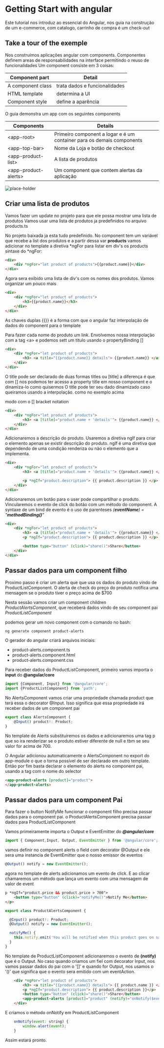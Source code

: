 # Getting Start with angular

Este tutorial nos introduz ao essencial do Angular, nos guia na construção de um 
e-commerce, com catalogo, carrinho de compra é um check-out

## Take a tour of the exemple
Nos construímos aplicações angular com components. Componentes definem areas de
responsabilidades na interface permitindo o reuso de funcionalidades
Um component consiste em 3 coisas:

|Component part|Detail|
|--|--|
|A component class|trata dados e funcionalidades|
|HTML template|determina a UI|
|Component style|define a aparência|

O guia demonstra um app com os seguintes components

|Components|Details|
|--|--|
|\<app-root\>|Primeiro component a logar e é um container para os demais components|
|\<app-top-bar\>|Nome da Loja e botão de checkout|
|\<app-product-list\>|A lista de produtos|
|\<app-product-alerts\>|Um component que contem alertas da aplicação|

![place-holder](img-01.png)

## Criar uma lista de produtos
Vamos fazer um update no projeto para que ele possa mostrar uma lista de produtos
Vamos usar uma lista de produtos ja predefinidos no arquivo products.ts

No projeto baixada ja esta tudo predefinido. No component tem um variável que 
recebe a list dos produtos e a partir dessa var __products__ vamos adicionar no
template a diretiva *ngFor para listar em div's os products
sintaxe do *ngFor:

~~~ html
<div>
    <div *ngFor="let product of products">{{product.name}}</div>
</div>
~~~

Agora sera exibido uma lista de div's com os nomes dos produtos. Vamos organizar 
um pouco mais

~~~ html
<div>
    <div *ngFor="let product of products">
        <h3>{{product.name}}</h3>
    </div>
</div>
~~~

As chaves duplas {{}} é a forma com que o angular faz interpolação de dados do
component para o template

Para fazer cada nome do produto um link. Envolvemos nossa interpolação com a tag 
\<a> e podemos sett um titulo usando o propertyBinding []

~~~ html
<div>
    <div *ngFor="let product of products">
        <h3> <a title="{{product.name}} details"> {{product.name}} </a></h3>
    </div>
</div>
~~~

O title pode ser declarado de duas formas
titles ou [title]
a diferença é que com [] nos podemos ter acesso a property title em nosso component
e o dinamiza-lo como quisermos
O title pode ter seu dado dinamizado caso queiramos usando a interpolação. como
no exemplo acima

modo com o [] bracket notation
~~~ html
<div>
    <div *ngFor="let product of products">
        <h3> <a [title]="product.name + 'details'"> {{product.name}} </a></h3>
    </div>
</div>
~~~

Adicionaremos a descrição do produto. Usaremos a diretiva ngIf para criar o 
elemento apenas se existir descrição do produto. ngIf é uma diretiva que dependendo
de uma condição renderiza ou não o elemento que a implementa.

~~~ html
<div>
    <div *ngFor="let product of products">
        <h3> <a [title]="product.name + 'details'"> {{product.name}} </a></h3>

        <p *ngIf="product.description"> {{ product.description }} </p>
    </div>
</div>
~~~

Adicionaremos um botão para o user pode compartilhar o produto. 
Vincularemos o evento de click do botão com um método do component. A syntaxe de um
bind de evento é o uso de parenteses _(**eventName**) = "**methodBinding()**"_

~~~ html
<div>
    <div *ngFor="let product of products">
        <h3> <a [title]="product.name + 'details'"> {{product.name}} </a></h3>
        <p *ngIf="product.description"> {{ product.description }} </p>

        <button type="button" (click)="share()">Share</button>
    </div>
</div>
~~~

## Passar dados para um component filho
Proximo passo é criar um alerta que que usa os dados do produto vindo de 
ProductListComponent. O alerta de check do preço do produto notifica uma mensagem
se o produto tiver o preço acima de $700

Nesta sessão vamos criar um component children _ProductAlertsComponent_, que 
receberá dados vindo de seu component pai _ProductListComponent_

podemos gerar um novo component com o comando no bash:
~~~ bash
ng generate component product-alerts
~~~

O gerador do angular criará arquivos iniciais:
-   product-alerts.component.ts
-   product-alerts.component.html
-   product-alerts.component.css

Para receber dados do ProductListComponent, primeiro vamos importa o __input__ do
__@angular/core__

~~~ javascript
import {Component, Input} from '@angular/core';
import {ProductListComponent} from 'path';

~~~

No AlertsComponent vamos criar uma propriedade chamada product que terá essa o 
decorator @Input. Isso significa que essa propriedade irá receber dados de um 
component pai   

~~~ javascript
export class AlertsComponent {
    @Input() product!: Product;
}
~~~

No template de Alerts substituiremos os dados e adicionaremos uma tag p que so ira
renderizar se o produto estiver diferente de null e tbm se seu valor for acima de
700.

O Angular adicionou automaticamente o AlertsComponent no export do app-module o que
o torna possível de ser declarado em outro template. Então por fim basta
declarar o elemento do alerts no component pai, usando a tag com o nome do selector

~~~ html
<app-product-alerts [product]="product">
</app-product-alerts>
~~~

## Passar dados para um component Pai
Para fazer o button NotifyMe funcionar o component filho precisa passar dados para
o component pai. o ProductAlertsComponent precisa passar dados para 
ProductListComponent


Vamos primeiramente importa o Output e EventEmitter do _**@angular/core**_ 

~~~ javascript
import { Component,Input, Output, EventEmitter } from '@angular/core';

~~~
vamos definir no component alerts o field com decorator @Output e ele sera uma
instancia de EventEmitter que o nosso emissor de eventos
~~~ javascript
@Output() notify = new EventEmitter();
~~~

agora no template de alerts adicionamos um evento de click. E ao clicar chamaremos 
um método que lança um evento com uma mensagem de valor de event

~~~ html
p *ngIf="product.price && product.price > 700">
    <button type="button" (click)="notifyMe()">Notify Me</button>
</p>
~~~

~~~ javascript
export class ProductAlertsComponent {

  @Input() product!: Product;
  @Output() notify = new EventEmitter();

  notifyMe() {
    this.notify.emit('You will be notified when this product goes on sale!');
  }
}
~~~

No template de ProductListComponent adicionaremos o evento de __(notify)__ que
é o Output. No caso quando criamos um fiel com decorator Input, nos vamos passar
dados do pai com o '[]' e quando for Output, nos usamos o '()' que significa que
o evento sera emitido com um eventAction.

~~~ html
    <div *ngFor="let product of products">
        <h3> <a title="{{product.name}} details"> {{ product.name }} </a></h3>
        <p *ngIf="product.description"> {{ product.description }}</p>
        <button type="button" (click)="share()">Share</button>
        <app-product-alerts [product]="product" (notify)="onNotify($event)"></app-product-alerts>
    </div>
~~~

E criamos o método onNotify em ProductListComponent

~~~ javascript
    onNotify(event: string) {
        window.alert(event);
    }
~~~

Assim estará pronto.